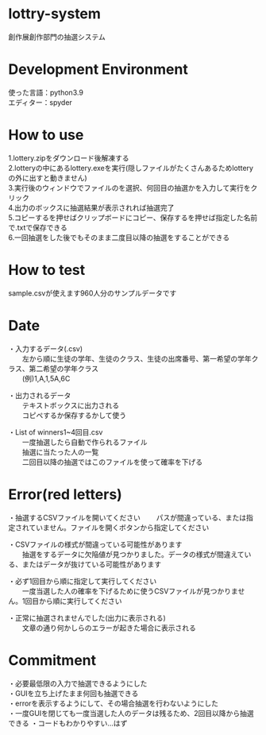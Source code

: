 # lottry-system
創作展創作部門の抽選システム

# Development Environment
使った言語：python3.9  
エディター：spyder  

# How to use
1.lottery.zipをダウンロード後解凍する  
2.lotteryの中にあるlottery.exeを実行(隠しファイルがたくさんあるためlotteryの外に出すと動きません)  
3.実行後のウィンドウでファイルのを選択、何回目の抽選かを入力して実行をクリック  
4.出力のボックスに抽選結果が表示されれば抽選完了  
5.コピーするを押せばクリップボードにコピー、保存するを押せば指定した名前で.txtで保存できる  
6.一回抽選をした後でもそのまま二度目以降の抽選をすることができる  
# How to test
sample.csvが使えます960人分のサンプルデータです

# Date
・入力するデータ(.csv)  
　　左から順に生徒の学年、生徒のクラス、生徒の出席番号、第一希望の学年クラス、第二希望の学年クラス  
　　(例)1,A,1,5A,6C  
  
・出力されるデータ  
　　テキストボックスに出力される  
　　コピペするか保存するかして使う 
  
・List of winners1~4回目.csv  
　　一度抽選したら自動で作られるファイル  
　　抽選に当たった人の一覧  
　　二回目以降の抽選ではこのファイルを使って確率を下げる  

# Error(red letters)
・抽選するCSVファイルを開いてください
　　パスが間違っている、または指定されていません。ファイルを開くボタンから指定してください  
  
・CSVファイルの様式が間違っている可能性があります  
　　抽選をするデータに欠陥値が見つかりました。データの様式が間違えている、またはデータが抜けている可能性があります  
  
・必ず1回目から順に指定して実行してください  
　　一度当選した人の確率を下げるために使うCSVファイルが見つかりません。1回目から順に実行してください  
  
・正常に抽選されませんでした(出力に表示される)  
　　文章の通り何かしらのエラーが起きた場合に表示される  
  
# Commitment
・必要最低限の入力で抽選できるようにした  
・GUIを立ち上げたまま何回も抽選できる  
・errorを表示するようにして、その場合抽選を行わないようにした  
・一度GUIを閉じても一度当選した人のデータは残るため、2回目以降から抽選できる
・コードもわかりやすい...はず  
